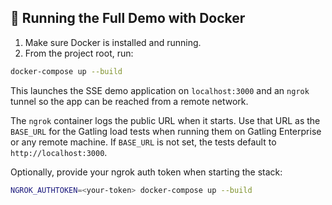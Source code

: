 ## 🚀 Running the Full Demo with Docker

1. Make sure Docker is installed and running.
2. From the project root, run:

```bash
docker-compose up --build
```

This launches the SSE demo application on `localhost:3000` and an `ngrok` tunnel so the app can be reached from a remote network.

The `ngrok` container logs the public URL when it starts. Use that URL as the `BASE_URL` for the Gatling load tests when running them on Gatling Enterprise or any remote machine. If `BASE_URL` is not set, the tests default to `http://localhost:3000`.

Optionally, provide your ngrok auth token when starting the stack:

```bash
NGROK_AUTHTOKEN=<your-token> docker-compose up --build
```

